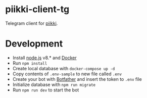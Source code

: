 # piikki-client-tg
Telegram client for [piikki](https://github.com/majori/piikki).

# Development
- Install [node.js](https://nodejs.org/en/) v8.* and [Docker](https://www.docker.com/community-edition)
- Run `npm install`
- Create local database with `docker-compose up -d`
- Copy contents of `.env-sample` to new file called `.env`
- Create your bot with [Botfather](https://telegram.me/botfather) and insert the token to `.env` file
- Initialize database with `npm run migrate`
- Run `npm run dev` to start the bot
